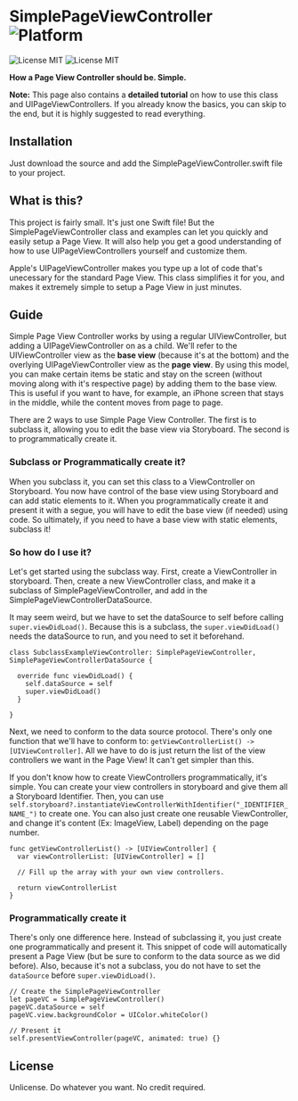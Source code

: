 # SimplePageViewController ![Platform](https://img.shields.io/badge/platform-ios-orange.svg)
![License MIT](https://img.shields.io/badge/license-Unlicense-blue.svg)
![License MIT](https://img.shields.io/badge/build-passing-brightgreen.svg)

**How a Page View Controller should be. Simple.**

**Note:** This page also contains a **detailed tutorial** on how to use this class and UIPageViewControllers. If you already know the basics, you can skip to the end, but it is highly suggested to read everything.

## Installation
Just download the source and add the SimplePageViewController.swift file to your project.

## What is this?
This project is fairly small. It's just one Swift file! But the SimplePageViewController class and examples can let you quickly and easily setup a Page View. It will also help you get a good understanding of how to use UIPageViewControllers yourself and customize them.

Apple's UIPageViewController makes you type up a lot of code that's unecessary for the standard Page View. This class simplifies it for you, and makes it extremely simple to setup a Page View in just minutes.

## Guide

Simple Page View Controller works by using a regular UIViewController, but adding a UIPageViewController on as a child. We'll refer to the UIViewController view as the **base view** (because it's at the bottom) and the overlying UIPageViewController view as the **page view**. By using this model, you can make certain items be static and stay on the screen (without moving along with it's respective page) by adding them to the base view. This is useful if you want to have, for example, an iPhone screen that stays in the middle, while the content moves from page to page.

There are 2 ways to use Simple Page View Controller. The first is to subclass it, allowing you to edit the base view via Storyboard. The second is to programmatically create it.

### Subclass or Programmatically create it?

When you subclass it, you can set this class to a ViewController on Storyboard. You now have control of the base view using Storyboard and can add static elements to it. When you programmatically create it and present it with a segue, you will have to edit the base view (if needed) using code. So ultimately, if you need to have a base view with static elements, subclass it!

### So how do I use it?

Let's get started using the subclass way. First, create a ViewController in storyboard. Then, create a new ViewController class, and make it a subclass of SimplePageViewController, and add in the SimplePageViewControllerDataSource.

It may seem weird, but we have to set the dataSource to self before calling ```super.viewDidLoad()```. Because this is a subclass, the ```super.viewDidLoad()``` needs the dataSource to run, and you need to set it beforehand.

```
class SubclassExampleViewController: SimplePageViewController, SimplePageViewControllerDataSource {

  override func viewDidLoad() {
    self.dataSource = self
    super.viewDidLoad()
  }
  
}
```

Next, we need to conform to the data source protocol. There's only one function that we'll have to conform to: ```getViewControllerList() -> [UIViewController]```. All we have to do is just return the list of the view controllers we want in the Page View! It can't get simpler than this.

If you don't know how to create ViewControllers programmatically, it's simple. You can create your view controllers in storyboard and give them all a Storyboard Identifier. Then, you can use ```self.storyboard?.instantiateViewControllerWithIdentifier("_IDENTIFIER_NAME_")``` to create one. You can also just create one reusable ViewController, and change it's content (Ex: ImageView, Label) depending on the page number.

```
func getViewControllerList() -> [UIViewController] {
  var viewControllerList: [UIViewController] = []
  
  // Fill up the array with your own view controllers.
  
  return viewControllerList
}
```

### Programmatically create it

There's only one difference here. Instead of subclassing it, you just create one programmatically and present it. This snippet of code will automatically present a Page View (but be sure to conform to the data source as we did before). Also, because it's not a subclass, you do not have to set the ```dataSource``` before ```super.viewDidLoad()```.

```
// Create the SimplePageViewController
let pageVC = SimplePageViewController()
pageVC.dataSource = self
pageVC.view.backgroundColor = UIColor.whiteColor()

// Present it
self.presentViewController(pageVC, animated: true) {}
```
## License
Unlicense. Do whatever you want. No credit required.  

